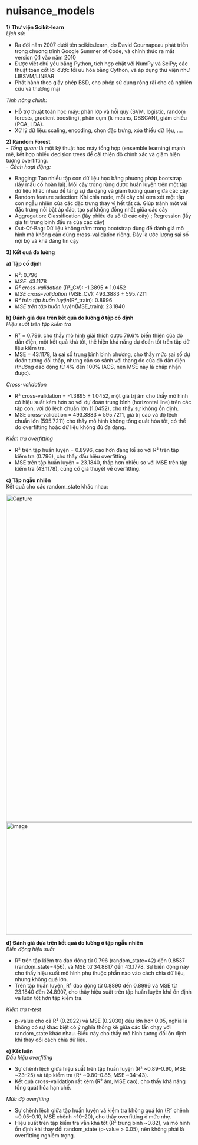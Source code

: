 # nuisance_models              

          
 **1) Thư viện Scikit‑learn**         
 *Lịch sử:*             
 + Ra đời năm 2007 dưới tên scikits.learn, do David Cournapeau phát triển trong chương trình Google Summer of Code, và chính thức ra mắt version 0.1 vào năm 2010            
 + Được viết chủ yếu bằng Python, tích hợp chặt với NumPy và SciPy; các thuật toán cốt lõi được tối ưu hóa bằng Cython, và áp dụng thư viện như LIBSVM/LINEAR              
 + Phát hành theo giấy phép BSD, cho phép sử dụng rộng rãi cho cả nghiên cứu và thương mại                                    

*Tính năng chính:*
+ Hỗ trợ thuật toán học máy: phân lớp và hồi quy (SVM, logistic, random forests, gradient boosting), phân cụm (k-means, DBSCAN), giảm chiều (PCA, LDA).                            
+ Xử lý dữ liệu: scaling, encoding, chọn đặc trưng, xóa thiếu dữ liệu, ....                                              
                                                  
**2) Random Forest**                     
  *- Tổng quan:* là một kỹ thuật học máy tổng hợp (ensemble learning) mạnh mẽ, kết hợp nhiều decision trees để cải thiện độ chính xác và giảm hiện tượng overfitting.                                      
  *- Cách hoạt động:*                                             
  + Bagging: Tạo nhiều tập con dữ liệu học bằng phương pháp bootstrap (lấy mẫu có hoàn lại). Mỗi cây trong rừng được huấn luyện trên một tập dữ liệu khác nhau để tăng sự đa dạng và giảm tương quan giữa các cây.
  + Random feature selection: Khi chia node, mỗi cây chỉ xem xét một tập con ngẫu nhiên của các đặc trưng thay vì hết tất cả. Giúp tránh một vài đặc trưng nổi bật áp đảo, tạo sự không đồng nhất giữa các cây
  + Aggregation: Classification (lấy phiếu đa số từ các cây) ; Regression (lấy giá trị trung bình đầu ra của các cây)
  + Out-Of-Bag: Dữ liệu không nằm trong bootstrap dùng để đánh giá mô hình mà không cần dùng cross-validation riêng. Đây là ước lượng sai số nội bộ và khá đáng tin cậy


**3) Kết quả đo lường**
                  
**a) Tập cố định**                  
+ *R²*: 0.796
+ *MSE*: 43.1178
+ *R² cross-validation* (R²_CV): -1.3895 ± 1.0452                            
+ *MSE cross-validation* (MSE_CV): 493.3883 ± 595.7211
+ *R² trên tập huấn luyện*(R²_train): 0.8996
+ *MSE trên tập huấn luyện*(MSE_train): 23.1840

                                             
**b) Đánh giá dựa trên kết quả đo lường ở tập cố định**                                                              
*Hiệu suất trên tập kiểm tra*
+ R² = 0.796, cho thấy mô hình giải thích được 79.6% biến thiên của độ dẫn điện, một kết quả khá tốt, thể hiện khả năng dự đoán tốt trên tập dữ liệu kiểm tra.                                
+ MSE = 43.1178, là sai số trung bình bình phương, cho thấy mức sai số dự đoán tương đối thấp, nhưng cần so sánh với thang đo của độ dẫn điện (thường dao động từ 4% đến 100% IACS, nên MSE này là chấp nhận được).
                                                       
*Cross-validation*
+ R² cross-validation = -1.3895 ± 1.0452, một giá trị âm cho thấy mô hình có hiệu suất kém hơn so với dự đoán trung bình (horizontal line) trên các tập con, với độ lệch chuẩn lớn (1.0452), cho thấy sự không ổn định.                                                                    
+ MSE cross-validation = 493.3883 ± 595.7211, giá trị cao và độ lệch chuẩn lớn (595.7211) cho thấy mô hình không tổng quát hóa tốt, có thể do overfitting hoặc dữ liệu không đủ đa dạng.   
   
*Kiểm tra overfitting*
+ R² trên tập huấn luyện = 0.8996, cao hơn đáng kể so với R² trên tập kiểm tra (0.796), cho thấy dấu hiệu overfitting.                            
+ MSE trên tập huấn luyện = 23.1840, thấp hơn nhiều so với MSE trên tập kiểm tra (43.1178), củng cố giả thuyết về overfitting.
                                                         
**c) Tập ngẫu nhiên**                                                             
Kết quả cho các random_state khác nhau:                                                                                                  
                                  
<img width="1862" height="889" alt="Capture" src="https://github.com/user-attachments/assets/debf3f0f-9600-4ab5-a47a-25098365c16b" />                                                    
<img width="1170" height="305" alt="image" src="https://github.com/user-attachments/assets/67d2ee0c-0ec3-4f79-96f5-310c4df0f3fa" />                                                      

**d) Đánh giá dựa trên kết quả đo lường ở tập ngẫu nhiên**                                                
*Biến động hiệu suất*                                         
+ R² trên tập kiểm tra dao động từ 0.796 (random_state=42) đến 0.8537 (random_state=456), và MSE từ 34.8817 đến 43.1778. Sự biến động này cho thấy hiệu suất mô hình phụ thuộc phần nào vào cách chia dữ liệu, nhưng không quá lớn.                                                                                                                
+ Trên tập huấn luyện, R² dao động từ 0.8890 đến 0.8996 và MSE từ 23.1840 đến 24.8907, cho thấy hiệu suất trên tập huấn luyện khá ổn định và luôn tốt hơn tập kiểm tra.


*Kiểm tra t-test*                                            
+ p-value cho cả R² (0.2022) và MSE (0.2030) đều lớn hơn 0.05, nghĩa là không có sự khác biệt có ý nghĩa thống kê giữa các lần chạy với random_state khác nhau. Điều này cho thấy mô hình tương đối ổn định khi thay đổi cách chia dữ liệu.

                                                        
**e) Kết luận**                        
*Dấu hiệu overfiting*                             
+ Sự chênh lệch giữa hiệu suất trên tập huấn luyện (R² ~0.89–0.90, MSE ~23–25) và tập kiểm tra (R² ~0.80–0.85, MSE ~34–43).                               
+ Kết quả cross-validation rất kém (R² âm, MSE cao), cho thấy khả năng tổng quát hóa hạn chế.

                                                          
*Mức độ overfiting*                                                                          
+ Sự chênh lệch giữa tập huấn luyện và kiểm tra không quá lớn (R² chênh ~0.05–0.10, MSE chênh ~10–20), cho thấy overfitting ở mức nhẹ.                                     
+ Hiệu suất trên tập kiểm tra vẫn khá tốt (R² trung bình ~0.82), và mô hình ổn định khi thay đổi random_state (p-value > 0.05), nên không phải là overfitting nghiêm trọng.                                     
                                                                                                               



